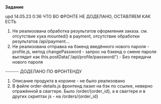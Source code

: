 **Задание**



upd 14.05.23 0:36 ЧТО ВО ФРОНТЕ НЕ ДОДЕЛАНО, ОСТАВЛЯЕМ КАК ЕСТЬ
1. Не реализована обработка результатов оформления заказа.
см. отсутствие хука mounted() в payment, отсутствие обработки результатов /api/payment...
2. Не реализована отправка на бэкенд введённого нового пароля - profile.js, метод changePassword - 
запрос на бэкенд о смене пароля выглядит как this.postData('/api/profile/password/') - Без передачи нового пароля






------- ДОДЕЛАНО ПО ФРОНТЕНДУ
1. Описание продукта в корзине - не было реализовано
2. В файле order-details.js фронтенд лазил на бэк по ссылке, неверно отражённой в сваггере.
Было /order/{order_id}, а в сваггере и в других скриптах js - на /orders/{order_id}